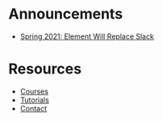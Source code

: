 # Announcements

* [Spring 2021: Element Will Replace Slack](introducing-element)

# Resources

* [Courses](courses)
* [Tutorials](tutorials)
* [Contact](contact)
